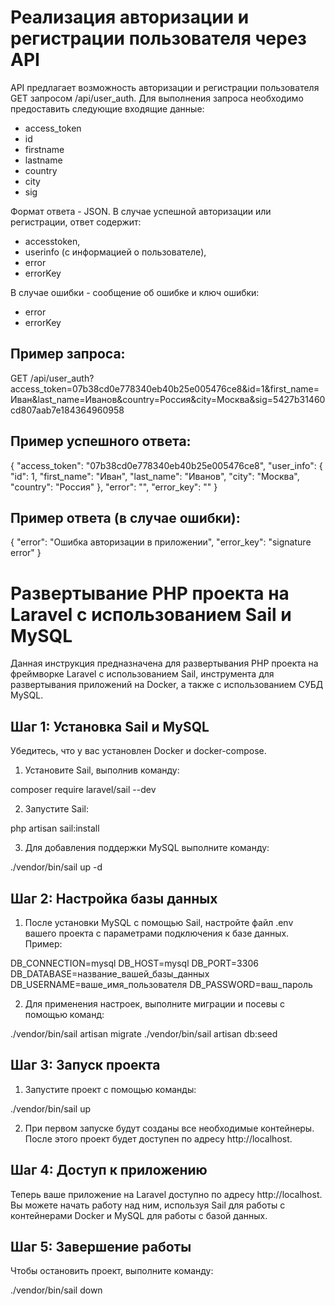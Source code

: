# Реализация авторизации и регистрации пользователя через API

API предлагает возможность авторизации и регистрации пользователя GET запросом /api/user_auth. 
Для выполнения запроса необходимо предоставить следующие входящие данные: 
 - access_token 
 - id
 - firstname
 - lastname
 - country
 - city
 - sig

Формат ответа - JSON. В случае успешной авторизации или регистрации, ответ содержит:
 - accesstoken, 
 - userinfo (с информацией о пользователе), 
 - error
 - errorKey

В случае ошибки - сообщение об ошибке и ключ ошибки: 
 - error
 - errorKey

## Пример запроса:

GET /api/user_auth?access_token=07b38cd0e778340eb40b25e005476ce8&id=1&first_name=Иван&last_name=Иванов&country=Россия&city=Москва&sig=5427b31460cd807aab7e184364960958


## Пример успешного ответа:

{
"access_token": "07b38cd0e778340eb40b25e005476ce8",
"user_info": {
"id": 1,
"first_name": "Иван",
"last_name": "Иванов",
"city": "Москва",
"country": "Россия"
},
"error": "",
"error_key": ""
}


## Пример ответа (в случае ошибки):

{
"error": "Ошибка авторизации в приложении",
"error_key": "signature error"
}

# Развертывание PHP проекта на Laravel с использованием Sail и MySQL

Данная инструкция предназначена для развертывания PHP проекта на фреймворке Laravel с использованием Sail, инструмента для развертывания приложений на Docker, а также с использованием СУБД MySQL.

## Шаг 1: Установка Sail и MySQL

Убедитесь, что у вас установлен Docker и docker-compose.

1. Установите Sail, выполнив команду:

composer require laravel/sail --dev


2. Запустите Sail:

php artisan sail:install


3. Для добавления поддержки MySQL выполните команду:

./vendor/bin/sail up -d


## Шаг 2: Настройка базы данных

1. После установки MySQL с помощью Sail, настройте файл .env вашего проекта с параметрами подключения к базе данных. Пример:

DB_CONNECTION=mysql
DB_HOST=mysql
DB_PORT=3306
DB_DATABASE=название_вашей_базы_данных
DB_USERNAME=ваше_имя_пользователя
DB_PASSWORD=ваш_пароль


2. Для применения настроек, выполните миграции и посевы с помощью команд:

./vendor/bin/sail artisan migrate
./vendor/bin/sail artisan db:seed


## Шаг 3: Запуск проекта

1. Запустите проект с помощью команды:

./vendor/bin/sail up


2. При первом запуске будут созданы все необходимые контейнеры. После этого проект будет доступен по адресу http://localhost.

## Шаг 4: Доступ к приложению

Теперь ваше приложение на Laravel доступно по адресу http://localhost. Вы можете начать работу над ним, используя Sail для работы с контейнерами Docker и MySQL для работы с базой данных.

## Шаг 5: Завершение работы

Чтобы остановить проект, выполните команду:

./vendor/bin/sail down
